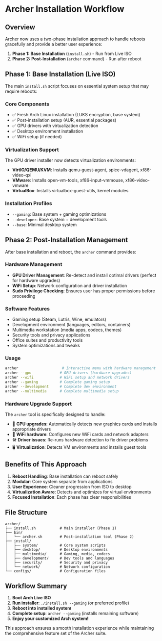 # Archer Installation Workflow

## Overview

Archer now uses a two-phase installation approach to handle reboots gracefully and provide a better user experience:

1. **Phase 1: Base Installation** (`install.sh`) - Run from Live ISO
2. **Phase 2: Post-Installation** (`archer` command) - Run after reboot

## Phase 1: Base Installation (Live ISO)

The main `install.sh` script focuses on essential system setup that may require reboots:

### Core Components
- ✅ Fresh Arch Linux installation (LUKS encryption, base system)
- ✅ Post-installation setup (AUR, essential packages)
- ✅ GPU drivers with virtualization detection
- ✅ Desktop environment installation
- ✅ WiFi setup (if needed)

### Virtualization Support
The GPU driver installer now detects virtualization environments:
- **VirtIO/QEMU/KVM**: Installs qemu-guest-agent, spice-vdagent, xf86-video-qxl
- **VMware**: Installs open-vm-tools, xf86-input-vmmouse, xf86-video-vmware
- **VirtualBox**: Installs virtualbox-guest-utils, kernel modules

### Installation Profiles
- `--gaming`: Base system + gaming optimizations
- `--developer`: Base system + development tools
- `--base`: Minimal desktop system

## Phase 2: Post-Installation Management

After base installation and reboot, the `archer` command provides:

### Hardware Management
- **GPU Driver Management**: Re-detect and install optimal drivers (perfect for hardware upgrades)
- **WiFi Setup**: Network configuration and driver installation
- **Sudo Privilege Checking**: Ensures user has proper permissions before proceeding

### Software Features
- Gaming setup (Steam, Lutris, Wine, emulators)
- Development environment (languages, editors, containers)
- Multimedia workstation (media apps, codecs, themes)
- Security tools and privacy applications
- Office suites and productivity tools
- System optimizations and tweaks

### Usage
```bash
archer                    # Interactive menu with hardware management
archer --gpu             # GPU drivers (hardware upgrades)
archer --wifi            # WiFi setup and network drivers
archer --gaming          # Complete gaming setup
archer --development     # Complete dev environment
archer --multimedia      # Complete multimedia setup
```

### Hardware Upgrade Support
The `archer` tool is specifically designed to handle:
- 🔧 **GPU upgrades**: Automatically detects new graphics cards and installs appropriate drivers
- 📡 **WiFi hardware**: Configures new WiFi cards and network adapters
- 🛠️ **Driver issues**: Re-runs hardware detection to fix driver problems
- 🖥️ **Virtualization**: Detects VM environments and installs guest tools

## Benefits of This Approach

1. **Reboot Handling**: Base installation can reboot safely
2. **Modular**: Core system separate from applications
3. **User Experience**: Cleaner progression from ISO to desktop
4. **Virtualization Aware**: Detects and optimizes for virtual environments
5. **Focused Installation**: Each phase has clear responsibilities

## File Structure

```
archer/
├── install.sh           # Main installer (Phase 1)
├── bin/
│   └── archer.sh        # Post-installation tool (Phase 2)
├── install/
│   ├── system/          # Core system scripts
│   ├── desktop/         # Desktop environments
│   ├── multimedia/      # Gaming, media, codecs
│   ├── development/     # Dev tools and languages
│   ├── security/        # Security and privacy
│   └── network/         # Network configuration
└── configs/             # Configuration files
```

## Workflow Summary

1. **Boot Arch Live ISO**
2. **Run installer**: `./install.sh --gaming` (or preferred profile)
3. **Reboot into installed system**
4. **Complete setup**: `archer --gaming` (installs remaining software)
5. **Enjoy your customized Arch system!**

This approach ensures a smooth installation experience while maintaining the comprehensive feature set of the Archer suite.

